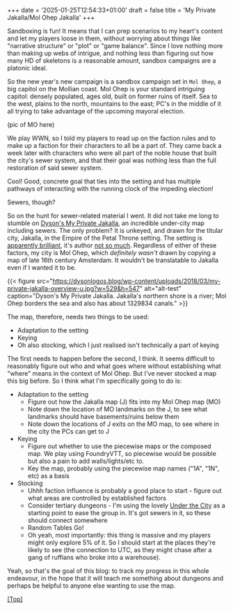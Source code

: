 +++
date = '2025-01-25T12:54:33+01:00'
draft = false
title = 'My Private Jakalla/Mol Ohep Jakalla'
+++

Sandboxing is fun! It means that I can prep scenarios to my heart's content and let my players loose in them, without worrying about things like "narrative structure" or "plot" or "game balance". Since I love nothing more than making up webs of intrigue, and nothing less than figuring out how many HD of skeletons is a reasonable amount, sandbox campaigns are a platonic ideal. 

So the new year's new campaign is a sandbox campaign set in `Mol Ohep`, a big capitol on the Mollian coast. Mol Ohep is your standard intriguing capitol: densely populated, ages old,  built on former ruins of itself. Sea to the west, plains to the north, mountains to the east; PC's in the middle of it all trying to take advantage of the upcoming mayoral election.

(pic of MO here)

We play WWN, so I told my players to read up on the faction rules and to make up a faction for their characters to all be a part of. They came back a week later with characters who were all part of the noble house that built the city's sewer system, and that their goal was nothing less than the full restoration of said sewer system. 

Cool! Good, concrete goal that ties into the setting and has multiple pathways of interacting with the running clock of the impeding election! 

Sewers, though?

So on the hunt for sewer-related material I went. It did not take me long to stumble on [Dyson's My Private Jakalla](https://dysonlogos.blog/maps/my-private-jakalla/), an incredible under-city map including sewers. The only problem? It is unkeyed, and drawn for the titular city, Jakalla, in the Empire of the Petal Throne setting. The setting is [apparently brilliant](https://www.rpg.net/reviews/archive/18/18663.phtml), it's author [not so much](https://en.wikipedia.org/wiki/M._A._R._Barker#Neo-Nazi/white_supremacist_work). Regardless of either of these factors, my city is Mol Ohep, which *definitely wasn't* drawn by copying a map of late 16th century Amsterdam. It wouldn't be translatable to Jakalla even if I wanted it to be. 

{{< figure 
    src="https://dysonlogos.blog/wp-content/uploads/2018/03/my-private-jakalla-overview-u.jpg?w=529&h=547"
    alt="alt-test"
    caption="Dyson's My Private Jakalla. Jakalla's northern shore is a river; Mol Ohep borders the sea and also has about 1329834 canals."
    >}}

The map, therefore, needs two things to be used:
- Adaptation to the setting
- Keying
- Oh also stocking, which I just realised isn't technically a part of keying

The first needs to happen before the second, I think. It seems difficult to reasonably figure out who and what goes where without establishing what "where" means in the context of Mol Ohep. But I've never stocked a map this big before. So I think what I'm specifically going to do is: 

- Adaptation to the setting
	- Figure out how the Jakalla map (J) fits into my Mol Ohep map (MO)
	- Note down the location of MO landmarks on the J, to see what landmarks should have basements/ruins below them
	- Note down the locations of J exits on the MO map, to see where in the city the PCs can get to J
- Keying
	- Figure out whether to use the piecewise maps or the composed map. We play using FoundryVTT, so piecewise would be possible but also a pain to add walls/lights/etc to. 
	- Key the map, probably using the piecewise map names ("1A", "1N", etc) as a basis
- Stocking
	- Uhhh faction influence is probably a good place to start - figure out what areas are controlled by established factors
	- Consider tertiary dungeons - I'm using the lovely [Under the City](https://www.drivethrurpg.com/en/product/407420/under-the-city) as a starting point to ease the group in. It's got sewers in it, so these should connect somewhere
	- Random Tables Go!
	- Oh yeah, most importantly: this thing is massive and my players might only explore 5% of it. So I should start at the places they're likely to see (the connection to UTC, as they might chase after a gang of ruffians who broke into a warehouse). 

Yeah, so that's the goal of this blog: to track my progress in this whole endeavour, in the hope that it will teach me something about dungeons and perhaps be helpful to anyone else wanting to use the map. 

[[Top]](#top)